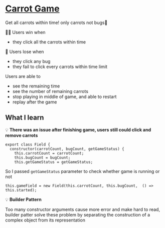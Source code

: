 # [Carrot Game](https://carrot-game.netlify.app/)

Get all carrots within time!
only carrots not bugs🐛

👏🏻 Users win when
- they click all the carrots within time

🙁 Users lose when 
- they click any bug
- they fail to click every carrots within time limit


Users are able to
- see the remaining time
- see the number of remaining carrots
- stop playing in middle of game, and able to restart
- replay after the game

## What I learn

💡 **There was an issue after finishing game, users still could click and remove carrots**

```
export class Field {
  constructor(carrotCount, bugCount, getGameStatus) {
    this.carrotCount = carrotCount;
    this.bugCount = bugCount;
    this.getGameStatus = getGameStatus;
```
So I passed `getGameStatus` parameter to check whether game is running or not

```
this.gameField = new Field(this.carrotCount, this.bugCount,  () => this.started);
```

💡 **Builder Pattern**

Too many constructor arguments cause more error and make hard to read, 
builder patter solve these problem by separating the construction of a complex object from its representation

